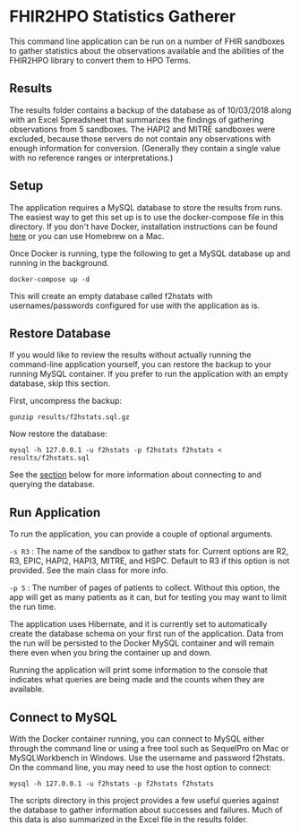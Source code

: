 # FHIR2HPO Statistics Gatherer

This command line application can be run on a number of FHIR sandboxes to gather statistics about the observations available and the abilities of the FHIR2HPO library to convert them to HPO Terms.

## Results

The results folder contains a backup of the database as of 10/03/2018 along with an Excel Spreadsheet that summarizes the findings of gathering observations from 5 sandboxes. The HAPI2 and MITRE sandboxes were excluded, because those servers do not contain any observations with enough information for conversion. (Generally they contain a single value with no reference ranges or interpretations.)

## Setup

The application requires a MySQL database to store the results from runs. The easiest way to get this set up is to use the docker-compose file in this directory. If you don't have Docker, installation instructions can be found [here](https://docs.docker.com/install/) or you can use Homebrew on a Mac.

Once Docker is running, type the following to get a MySQL database up and running in the background. 

```docker-compose up -d```

This will create an empty database called f2hstats with usernames/passwords configured for use with the application as is.

## Restore Database

If you would like to review the results without actually running the command-line application yourself, you can restore the backup to your running MySQL container. If you prefer to run the application with an empty database, skip this section.

First, uncompress the backup:

```gunzip results/f2hstats.sql.gz```

Now restore the database:

```mysql -h 127.0.0.1 -u f2hstats -p f2hstats f2hstats < results/f2hstats.sql```

See the [section](#connect-to-mysql) below for more information about connecting to and querying the database.

## Run Application

To run the application, you can provide a couple of optional arguments.

`-s R3` : The name of the sandbox to gather stats for. Current options are R2, R3, EPIC, HAPI2, HAPI3, MITRE, and HSPC. Default to R3 if this option is not provided. See the main class for more info.

`-p 5` : The number of pages of patients to collect. Without this option, the app will get as many patients as it can, but for testing you may want to limit the run time.

The application uses Hibernate, and it is currently set to automatically create the database schema on your first run of the application. Data from the run will be persisted to the Docker MySQL container and will remain there even when you bring the container up and down.

Running the application will print some information to the console that indicates what queries are being made and the counts when they are available.

## Connect to MySQL

With the Docker container running, you can connect to MySQL either through the command line or using a free tool such as SequelPro on Mac or MySQLWorkbench in Windows. Use the username and password f2hstats. On the command line, you may need to use the host option to connect:

```mysql -h 127.0.0.1 -u f2hstats -p f2hstats f2hstats```

The scripts directory in this project provides a few useful queries against the database to gather information about successes and failures. Much of this data is also summarized in the Excel file in the results folder.

